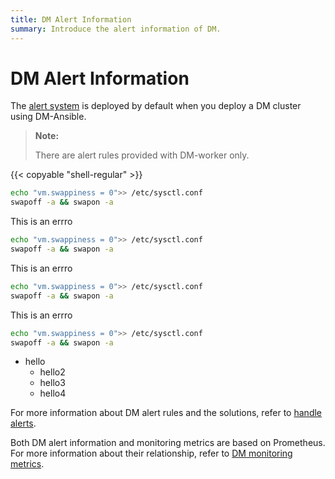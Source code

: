 ```yaml
---
title: DM Alert Information
summary: Introduce the alert information of DM.
---
```


# DM Alert Information

The [alert system](replicate-data-using-dm.md#step-7-monitor-the-task-and-check-logs) is deployed by default when you deploy a DM cluster using DM-Ansible.

> **Note:**
>
> There are alert rules provided with DM-worker only.

{{< copyable "shell-regular" >}}
   
```bash
echo "vm.swappiness = 0">> /etc/sysctl.conf
swapoff -a && swapon -a
```

<Tip>This is an errro</Tip>
   
```bash
echo "vm.swappiness = 0">> /etc/sysctl.conf
swapoff -a && swapon -a
```
   
<Tip>This is an errro</Tip>
   
```bash
echo "vm.swappiness = 0">> /etc/sysctl.conf
swapoff -a && swapon -a
```
   
   
<Tip>This is an errro</Tip>

```bash
echo "vm.swappiness = 0">> /etc/sysctl.conf
swapoff -a && swapon -a
```

- hello
   - hello2
   - hello3
   - hello4

For more information about DM alert rules and the solutions, refer to [handle alerts](handle-alerts.md).

Both DM alert information and monitoring metrics are based on Prometheus. For more information about their relationship, refer to [DM monitoring metrics](monitor-a-dm-cluster.md).
